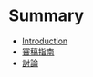 # Summary

* [Introduction](README.md)
* [審稿指南](reviewer-guide.md)
* [討論](https://gitter.im/pycontw2017-reviewer/Lobby?utm_source=share-link&utm_medium=link&utm_campaign=share-link)
